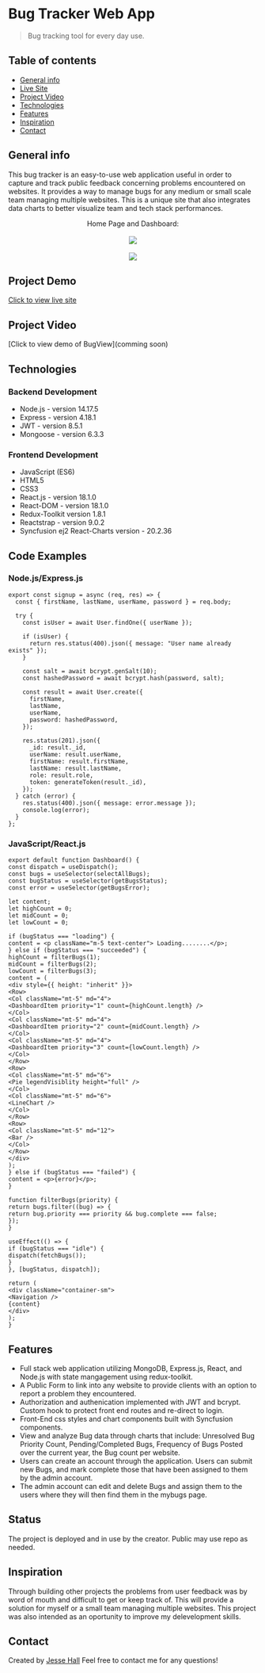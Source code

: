 # Bug Tracker Web App

> Bug tracking tool for every day use.

## Table of contents

- [General info](#general-info)
- [Live Site](#project-demo)
- [Project Video](#project-video)
- [Technologies](#technologies)
- [Features](#features)
- [Inspiration](#inspiration)
- [Contact](#contact)

## General info

This bug tracker is an easy-to-use web application useful in order to capture and track public feedback concerning problems encountered on websites. It provides a way to manage bugs for any medium or small scale team managing multiple websites. This is a unique site that also integrates data charts to better visualize team and tech stack performances.

<div align="center">Home Page and Dashboard: </div>
<br/>
<div align="center">
<kbd>
<img src="./capture.png">
</kbd>
</div>

<br/>
<div align="center">
<kbd>
<img src="./capture2.png">
</kbd>
</div>

## Project Demo

[Click to view live site](https://62c0e4867a230424c86e3178--bug-tracker-mern-app.netlify.app/user/login)

## Project Video

[Click to view demo of BugView](comming soon)

## Technologies

### Backend Development

- Node.js - version 14.17.5
- Express - version 4.18.1
- JWT - version 8.5.1
- Mongoose - version 6.3.3

### Frontend Development

- JavaScript (ES6)
- HTML5
- CSS3
- React.js - version 18.1.0
- React-DOM - version 18.1.0
- Redux-Toolkit version 1.8.1
- Reactstrap - version 9.0.2
- Syncfusion ej2 React-Charts version - 20.2.36

## Code Examples

### Node.js/Express.js

```Node
export const signup = async (req, res) => {
  const { firstName, lastName, userName, password } = req.body;

  try {
    const isUser = await User.findOne({ userName });

    if (isUser) {
      return res.status(400).json({ message: "User name already exists" });
    }

    const salt = await bcrypt.genSalt(10);
    const hashedPassword = await bcrypt.hash(password, salt);

    const result = await User.create({
      firstName,
      lastName,
      userName,
      password: hashedPassword,
    });

    res.status(201).json({
      _id: result._id,
      userName: result.userName,
      firstName: result.firstName,
      lastName: result.lastName,
      role: result.role,
      token: generateToken(result._id),
    });
  } catch (error) {
    res.status(400).json({ message: error.message });
    console.log(error);
  }
};
```

### JavaScript/React.js

```
export default function Dashboard() {
const dispatch = useDispatch();
const bugs = useSelector(selectAllBugs);
const bugStatus = useSelector(getBugsStatus);
const error = useSelector(getBugsError);

let content;
let highCount = 0;
let midCount = 0;
let lowCount = 0;

if (bugStatus === "loading") {
content = <p className="m-5 text-center"> Loading........</p>;
} else if (bugStatus === "succeeded") {
highCount = filterBugs(1);
midCount = filterBugs(2);
lowCount = filterBugs(3);
content = (
<div style={{ height: "inherit" }}>
<Row>
<Col className="mt-5" md="4">
<DashboardItem priority="1" count={highCount.length} />
</Col>
<Col className="mt-5" md="4">
<DashboardItem priority="2" count={midCount.length} />
</Col>
<Col className="mt-5" md="4">
<DashboardItem priority="3" count={lowCount.length} />
</Col>
</Row>
<Row>
<Col className="mt-5" md="6">
<Pie legendVisiblity height="full" />
</Col>
<Col className="mt-5" md="6">
<LineChart />
</Col>
</Row>
<Row>
<Col className="mt-5" md="12">
<Bar />
</Col>
</Row>
</div>
);
} else if (bugStatus === "failed") {
content = <p>{error}</p>;
}

function filterBugs(priority) {
return bugs.filter((bug) => {
return bug.priority === priority && bug.complete === false;
});
}

useEffect(() => {
if (bugStatus === "idle") {
dispatch(fetchBugs());
}
}, [bugStatus, dispatch]);

return (
<div className="container-sm">
<Navigation />
{content}
</div>
);
}

```

## Features

- Full stack web application utilizing MongoDB, Express.js, React, and Node.js with state mangagement using redux-toolkit.
- A Public Form to link into any website to provide clients with an option to report a problem they encountered.
- Authorization and authenication implemented with JWT and bcrypt. Custom hook to protect front end routes and re-direct to login.
- Front-End css styles and chart components built with Syncfusion components.
- View and analyze Bug data through charts that include: Unresolved Bug Priority Count, Pending/Completed Bugs, Frequency of Bugs Posted over the current year, the Bug count per website.
- Users can create an account through the application. Users can submit new Bugs, and mark complete those that have been assigned to them by the admin account.
- The admin account can edit and delete Bugs and assign them to the users where they will then find them in the mybugs page.

## Status

The project is deployed and in use by the creator. Public may use repo as needed.

## Inspiration

Through building other projects the problems from user feedback was by word of mouth and difficult to get or keep track of. This will provide a solution for myself or a small team managing multiple websites. This project was also intended as an oportunity to improve my delevelopment skills.

## Contact

Created by [Jesse Hall](https://www.linkedin.com/in/jessehall/)
Feel free to contact me for any questions!

```

```
